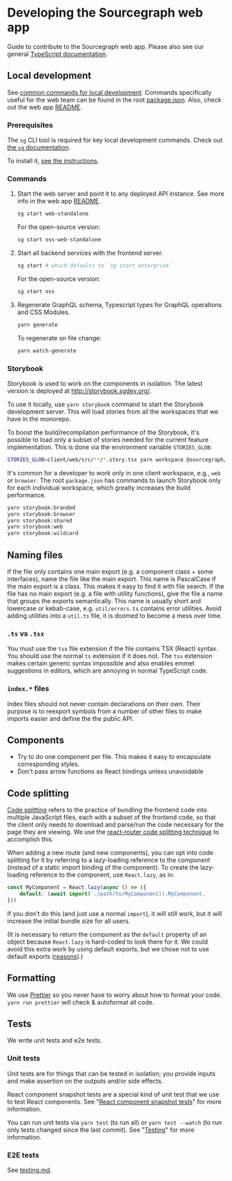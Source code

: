 # Developing the Sourcegraph web app

Guide to contribute to the Sourcegraph web app. Please also see our general [TypeScript documentation](https://about.sourcegraph.com/handbook/engineering/languages/typescript).

## Local development

See [common commands for local development](../../getting-started/quickstart_7_start_server.md).
Commands specifically useful for the web team can be found in the root [package.json](https://github.com/sourcegraph/sourcegraph/blob/main/package.json).
Also, check out the web app [README](https://github.com/sourcegraph/sourcegraph/blob/main/client/web/README.md).

### Prerequisites

The `sg` CLI tool is required for key local development commands. Check out [the `sg` documentation](../sg/index.md).

To install it, [see the instructions](../../getting-started/quickstart_3_install_sg.md).

### Commands

1. Start the web server and point it to any deployed API instance. See more info in the web app [README](https://github.com/sourcegraph/sourcegraph/blob/main/client/web/README.md).

    ```sh
    sg start web-standalone
    ```

    For the open-source version:

    ```sh
    sg start oss-web-standalone
    ```

2. Start all backend services with the frontend server.

    ```sh
    sg start # which defaults to `sg start enterprise`
    ```

    For the open-source version:

    ```sh
    sg start oss
    ```

3. Regenerate GraphQL schema, Typescript types for GraphQL operations and CSS Modules.

    ```sh
    yarn generate
    ```

    To regenerate on file change:

    ```sh
    yarn watch-generate
    ```

### Storybook

Storybook is used to work on the components in isolation. The latest version is deployed at http://storybook.sgdev.org/.

To use it locally, use `yarn storybook` command to start the Storybook development server. This will load stories from all the workspaces that we have in the monorepo.

To boost the build/recompilation performance of the Storybook, it's possible to load only a subset of stories needed for the current feature implementation. This is done via the environment variable `STORIES_GLOB`:

```sh
STORIES_GLOB=client/web/src/**/*.story.tsx yarn workspace @sourcegraph/storybook run start
```

It's common for a developer to work only in one client workspace, e.g., `web` or `browser`.
The root `package.json` has commands to launch Storybook only for each individual workspace, which greatly increases the build performance.

```sh
yarn storybook:branded
yarn storybook:browser
yarn storybook:shared
yarn storybook:web
yarn storybook:wildcard
```

## Naming files

If the file only contains one main export (e.g. a component class + some interfaces), name the file like the main export.
This name is PascalCase if the main export is a class.
This makes it easy to find it with file search.
If the file has no main export (e.g. a file with utility functions), give the file a name that groups the exports semantically.
This name is usually short and lowercase or kebab-case, e.g. `util/errors.ts` contains error utilities.
Avoid adding utilities into a `util.ts` file, it is doomed to become a mess over time.

### `.ts` vs `.tsx`

You must use the `tsx` file extension if the file contains TSX (React) syntax.
You should use the normal `ts` extension if it does not.
The `tsx` extension makes certain generic syntax impossible and also enables emmet suggestions in editors, which are annoying in normal TypeScript code.

### `index.*` files

Index files should not never contain declarations on their own.
Their purpose is to reexport symbols from a number of other files to make imports easier and define the the public API.

## Components

- Try to do one component per file. This makes it easy to encapsulate corresponding styles.
- Don't pass arrow functions as React bindings unless unavoidable

## Code splitting

[Code splitting](https://reactjs.org/docs/code-splitting.html) refers to the practice of bundling the frontend code into multiple JavaScript files, each with a subset of the frontend code, so that the client only needs to download and parse/run the code necessary for the page they are viewing. We use the [react-router code splitting technique](https://reactjs.org/docs/code-splitting.html#route-based-code-splitting) to accomplish this.

When adding a new route (and new components), you can opt into code splitting for it by referring to a lazy-loading reference to the component (instead of a static import binding of the component). To create the lazy-loading reference to the component, use `React.lazy`, as in:

``` typescript
const MyComponent = React.lazy(async () => ({
    default: (await import('./path/to/MyComponent)).MyComponent,
}))
```

If you don't do this (and just use a normal `import`), it will still work, but it will increase the initial bundle size for all users.

(It is necessary to return the component as the `default` property of an object because `React.lazy` is hard-coded to look there for it. We could avoid this extra work by using default exports, but we chose not to use default exports ([reasons](https://blog.neufund.org/why-we-have-banned-default-exports-and-you-should-do-the-same-d51fdc2cf2ad)).)

## Formatting

We use [Prettier](https://github.com/prettier/prettier) so you never have to worry about how to format your code.
`yarn run prettier` will check & autoformat all code.

## Tests

We write unit tests and e2e tests.

### Unit tests

Unit tests are for things that can be tested in isolation; you provide inputs and make assertion on the outputs and/or side effects.

React component snapshot tests are a special kind of unit test that we use to test React components. See "[React component snapshot tests](../../how-to/testing.md#react-component-snapshot-tests)" for more information.

You can run unit tests via `yarn test` (to run all) or `yarn test --watch` (to run only tests changed since the last commit). See "[Testing](../../how-to/testing.md)" for more information.

### E2E tests

See [testing.md](../../how-to/testing.md).
